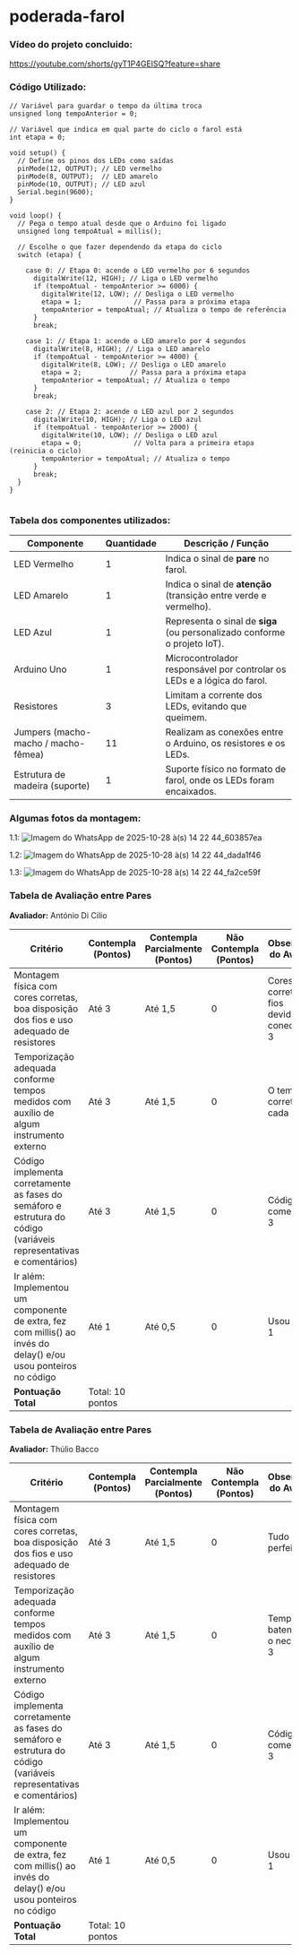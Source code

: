 # poderada-farol


### Vídeo do projeto concluido:

https://youtube.com/shorts/gyT1P4GEISQ?feature=share


### Código Utilizado:

```
// Variável para guardar o tempo da última troca
unsigned long tempoAnterior = 0;

// Variável que indica em qual parte do ciclo o farol está
int etapa = 0;

void setup() {
  // Define os pinos dos LEDs como saídas
  pinMode(12, OUTPUT); // LED vermelho
  pinMode(8, OUTPUT);  // LED amarelo
  pinMode(10, OUTPUT); // LED azul
  Serial.begin(9600);
}

void loop() {
  // Pega o tempo atual desde que o Arduino foi ligado 
  unsigned long tempoAtual = millis();

  // Escolhe o que fazer dependendo da etapa do ciclo
  switch (etapa) {

    case 0: // Etapa 0: acende o LED vermelho por 6 segundos
      digitalWrite(12, HIGH); // Liga o LED vermelho
      if (tempoAtual - tempoAnterior >= 6000) { 
        digitalWrite(12, LOW); // Desliga o LED vermelho
        etapa = 1;             // Passa para a próxima etapa
        tempoAnterior = tempoAtual; // Atualiza o tempo de referência
      }
      break;

    case 1: // Etapa 1: acende o LED amarelo por 4 segundos
      digitalWrite(8, HIGH); // Liga o LED amarelo
      if (tempoAtual - tempoAnterior >= 4000) {
        digitalWrite(8, LOW); // Desliga o LED amarelo
        etapa = 2;            // Passa para a próxima etapa
        tempoAnterior = tempoAtual; // Atualiza o tempo
      }
      break;

    case 2: // Etapa 2: acende o LED azul por 2 segundos
      digitalWrite(10, HIGH); // Liga o LED azul
      if (tempoAtual - tempoAnterior >= 2000) {
        digitalWrite(10, LOW); // Desliga o LED azul
        etapa = 0;             // Volta para a primeira etapa (reinicia o ciclo)
        tempoAnterior = tempoAtual; // Atualiza o tempo
      }
      break;
  }
}


```


### Tabela dos componentes utilizados:

| **Componente**                      | **Quantidade** | **Descrição / Função**                                                                 |
|------------------------------------|----------------|-----------------------------------------------------------------------------------------|
| LED Vermelho                       | 1              | Indica o sinal de **pare** no farol.                                                   |
| LED Amarelo                        | 1              | Indica o sinal de **atenção** (transição entre verde e vermelho).                      |
| LED Azul                           | 1              | Representa o sinal de **siga** (ou personalizado conforme o projeto IoT).              |
| Arduino Uno                        | 1              | Microcontrolador responsável por controlar os LEDs e a lógica do farol.                |
| Resistores                         | 3              | Limitam a corrente dos LEDs, evitando que queimem.                                     |
| Jumpers (macho-macho / macho-fêmea)| 11             | Realizam as conexões entre o Arduino, os resistores e os LEDs.                         |
| Estrutura de madeira (suporte)     | 1              | Suporte físico no formato de farol, onde os LEDs foram encaixados.                     |




### Algumas fotos da montagem:


1.1:
![Imagem do WhatsApp de 2025-10-28 à(s) 14 22 44_603857ea](https://github.com/user-attachments/assets/39ce2942-8d6b-420d-b5ed-b0e828f6625e)

1.2:
![Imagem do WhatsApp de 2025-10-28 à(s) 14 22 44_dada1f46](https://github.com/user-attachments/assets/9b220086-080d-40b5-9718-477ab54832cb)

1.3:
![Imagem do WhatsApp de 2025-10-28 à(s) 14 22 44_fa2ce59f](https://github.com/user-attachments/assets/2200a93c-f7aa-486f-bb51-10b26f9383d6)




### Tabela de Avaliação entre Pares

**Avaliador:** António Di Cilio

| Critério | Contempla (Pontos) | Contempla Parcialmente (Pontos) | Não Contempla (Pontos) | Observações do Avaliador |
|-----------|--------------------|----------------------------------|------------------------|---------------------------|
| Montagem física com cores corretas, boa disposição dos fios e uso adequado de resistores | Até 3 | Até 1,5 | 0   | Cores corretas com fios devidamente conectados, 3
| Temporização adequada conforme tempos medidos com auxílio de algum instrumento externo | Até 3 | Até 1,5 | 0  | O tempo está correto em cada led, 3
| Código implementa corretamente as fases do semáforo e estrutura do código (variáveis representativas e comentários) | Até 3 | Até 1,5 | 0 | Código foi comentado, 3
| Ir além: Implementou um componente de extra, fez com millis() ao invés do delay() e/ou usou ponteiros no código | Até 1 | Até 0,5 | 0 | Usou milles, 1
| **Pontuação Total** | Total: 10 pontos |  |  |  |



### Tabela de Avaliação entre Pares

**Avaliador:** Thúlio Bacco 

| Critério | Contempla (Pontos) | Contempla Parcialmente (Pontos) | Não Contempla (Pontos) | Observações do Avaliador |
|-----------|--------------------|----------------------------------|------------------------|---------------------------|
| Montagem física com cores corretas, boa disposição dos fios e uso adequado de resistores | Até 3 | Até 1,5 | 0   | Tudo perfeito, 3
| Temporização adequada conforme tempos medidos com auxílio de algum instrumento externo | Até 3 | Até 1,5 | 0  | Tempo batento com o necessário, 3
| Código implementa corretamente as fases do semáforo e estrutura do código (variáveis representativas e comentários) | Até 3 | Até 1,5 | 0 | Código bem comentado, 3
| Ir além: Implementou um componente de extra, fez com millis() ao invés do delay() e/ou usou ponteiros no código | Até 1 | Até 0,5 | 0 | Usou milles, 1
| **Pontuação Total** | Total: 10 pontos |  |  |  |

